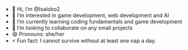 - 👋 Hi, I’m @Isalobo2
- 👀 I’m interested in game development, web development and AI 
- 🌱 I’m currently learning coding fundamentals and game development
- 💞️ I’m looking to collaborate on any small projects 
- 😄 Pronouns: she/her
- ⚡ Fun fact: I cannot survive without at least one nap a day.

<!---
Isalobo2/Isalobo2 is a ✨ special ✨ repository because its `README.md` (this file) appears on your GitHub profile.
You can click the Preview link to take a look at your changes.
--->
